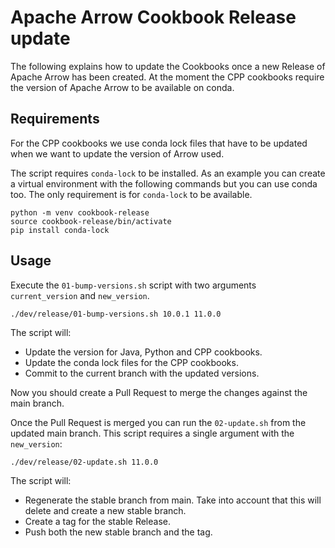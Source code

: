 <!---
  Licensed to the Apache Software Foundation (ASF) under one
  or more contributor license agreements.  See the NOTICE file
  distributed with this work for additional information
  regarding copyright ownership.  The ASF licenses this file
  to you under the Apache License, Version 2.0 (the
  "License"); you may not use this file except in compliance
  with the License.  You may obtain a copy of the License at

    http://www.apache.org/licenses/LICENSE-2.0

  Unless required by applicable law or agreed to in writing,
  software distributed under the License is distributed on an
  "AS IS" BASIS, WITHOUT WARRANTIES OR CONDITIONS OF ANY
  KIND, either express or implied.  See the License for the
  specific language governing permissions and limitations
  under the License.
-->

# Apache Arrow Cookbook Release update

The following explains how to update the Cookbooks once a new Release
of Apache Arrow has been created. At the moment the CPP cookbooks require
the version of Apache Arrow to be available on conda.

## Requirements

For the CPP cookbooks we use conda lock files that have to be updated
when we want to update the version of Arrow used.

The script requires `conda-lock` to be installed.
As an example you can create a virtual environment with the following
commands but you can use conda too. The only requirement
is for `conda-lock` to be available.

```
python -m venv cookbook-release
source cookbook-release/bin/activate
pip install conda-lock
```

## Usage

Execute the `01-bump-versions.sh` script with two arguments `current_version`
and `new_version`.

```
./dev/release/01-bump-versions.sh 10.0.1 11.0.0
```

The script will:

- Update the version for Java, Python and CPP cookbooks.
- Update the conda lock files for the CPP cookbooks.
- Commit to the current branch with the updated versions.

Now you should create a Pull Request to merge the changes against the main branch.

Once the Pull Request is merged you can run the `02-update.sh` from the updated
main branch. This script requires a single argument with the `new_version`:

```
./dev/release/02-update.sh 11.0.0
```

The script will:

- Regenerate the stable branch from main. Take into account that this will
  delete and create a new stable branch.
- Create a tag for the stable Release.
- Push both the new stable branch and the tag.
